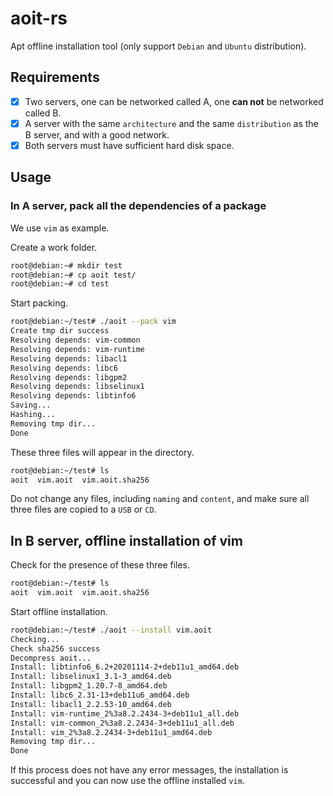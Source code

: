 # aoit-rs

Apt offline installation tool (only support `Debian` and `Ubuntu` distribution).

## Requirements

- [x] Two servers, one can be networked called A, one **can not** be networked called B.
- [x] A server with the same `architecture` and the same `distribution` as the B server, and with a good network.
- [x] Both servers must have sufficient hard disk space.

## Usage

### In A server, pack all the dependencies of a package

We use `vim` as example.

Create a work folder.

```bash
root@debian:~# mkdir test
root@debian:~# cp aoit test/
root@debian:~# cd test
```

Start packing.

```bash
root@debian:~/test# ./aoit --pack vim
Create tmp dir success
Resolving depends: vim-common
Resolving depends: vim-runtime
Resolving depends: libacl1
Resolving depends: libc6
Resolving depends: libgpm2
Resolving depends: libselinux1
Resolving depends: libtinfo6
Saving...
Hashing...
Removing tmp dir...
Done
```

These three files will appear in the directory.

```bash
root@debian:~/test# ls
aoit  vim.aoit  vim.aoit.sha256
```

Do not change any files, including `naming` and `content`, and make sure all three files are copied to a `USB` or `CD`.

## In B server, offline installation of vim

Check for the presence of these three files.

```bash
root@debian:~/test# ls
aoit  vim.aoit  vim.aoit.sha256
```

Start offline installation.

```bash
root@debian:~/test# ./aoit --install vim.aoit
Checking...
Check sha256 success
Decompress aoit...
Install: libtinfo6_6.2+20201114-2+deb11u1_amd64.deb
Install: libselinux1_3.1-3_amd64.deb
Install: libgpm2_1.20.7-8_amd64.deb
Install: libc6_2.31-13+deb11u6_amd64.deb
Install: libacl1_2.2.53-10_amd64.deb
Install: vim-runtime_2%3a8.2.2434-3+deb11u1_all.deb
Install: vim-common_2%3a8.2.2434-3+deb11u1_all.deb
Install: vim_2%3a8.2.2434-3+deb11u1_amd64.deb
Removing tmp dir...
Done
```

If this process does not have any error messages, the installation is successful and you can now use the offline installed `vim`.
